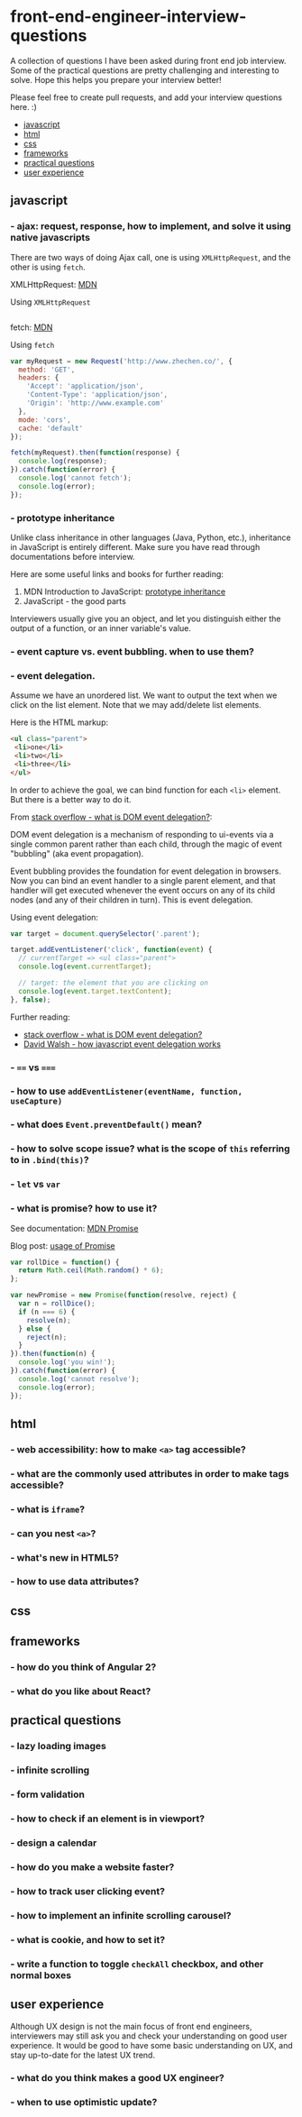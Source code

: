 # front-end-engineer-interview-questions
A collection of questions I have been asked during front end job interview.
Some of the practical questions are pretty challenging and interesting to solve.
Hope this helps you prepare your interview better!

Please feel free to create pull requests, and add your interview questions here. :)

- [javascript](#javascript)
- [html](#html)
- [css](#css)
- [frameworks](#frameworks)
- [practical questions](#practical-questions)
- [user experience](#user-experience)

## javascript
### - ajax: request, response, how to implement, and solve it using native javascripts

There are two ways of doing Ajax call, one is using `XMLHttpRequest`, and the other is using `fetch`.

XMLHttpRequest: [MDN]()

Using `XMLHttpRequest`
```
```

fetch: [MDN]()

Using `fetch`
```javascript
var myRequest = new Request('http://www.zhechen.co/', {
  method: 'GET',
  headers: {
    'Accept': 'application/json',
    'Content-Type': 'application/json',
    'Origin': 'http://www.example.com'
  },
  mode: 'cors',
  cache: 'default'
});

fetch(myRequest).then(function(response) {
  console.log(response);
}).catch(function(error) {
  console.log('cannot fetch');
  console.log(error);
});

```


### - prototype inheritance

Unlike class inheritance in other languages (Java, Python, etc.), inheritance in JavaScript is entirely different. Make sure you have read through documentations before interview.

Here are some useful links and books for further reading:
1. MDN Introduction to JavaScript: [prototype inheritance](https://developer.mozilla.org/en-US/docs/Web/JavaScript/Inheritance_and_the_prototype_chain)
2. JavaScript - the good parts

Interviewers usually give you an object, and let you distinguish either the output of a function, or an inner variable's value.


### - event capture vs. event bubbling. when to use them?

### - event delegation.

Assume we have an unordered list. We want to output the text when we click on the list element. Note that we may add/delete list elements.

Here is the HTML markup:

```html
<ul class="parent">
 <li>one</li>
 <li>two</li>
 <li>three</li>
</ul>
```

In order to achieve the goal, we can bind function for each `<li>` element. But there is a better way to do it.

From [stack overflow - what is DOM event delegation?](http://stackoverflow.com/questions/1687296/what-is-dom-event-delegation):

DOM event delegation is a mechanism of responding to ui-events via a single common parent rather than each child, through the magic of event "bubbling" (aka event propagation).

Event bubbling provides the foundation for event delegation in browsers. Now you can bind an event handler to a single parent element, and that handler will get executed whenever the event occurs on any of its child nodes (and any of their children in turn). This is event delegation.

Using event delegation:
```javascript
var target = document.querySelector('.parent');

target.addEventListener('click', function(event) {
  // currentTarget => <ul class="parent">
  console.log(event.currentTarget);

  // target: the element that you are clicking on
  console.log(event.target.textContent);
}, false);
```

Further reading:
- [stack overflow - what is DOM event delegation?](http://stackoverflow.com/questions/1687296/what-is-dom-event-delegation)
- [David Walsh - how javascript event delegation works](https://davidwalsh.name/event-delegate)

### - `==` vs `===`
### - how to use `addEventListener(eventName, function, useCapture)`
### - what does `Event.preventDefault()` mean?
### - how to solve scope issue? what is the scope of `this` referring to in `.bind(this)`?
### - `let` vs `var`
### - what is promise? how to use it?

See documentation: [MDN Promise](https://developer.mozilla.org/en-US/docs/Web/JavaScript/Reference/Global_Objects/Promise)

Blog post: [usage of Promise](https://www.toptal.com/javascript/javascript-promises)

```javascript
var rollDice = function() {
  return Math.ceil(Math.random() * 6);
};

var newPromise = new Promise(function(resolve, reject) {
  var n = rollDice();
  if (n === 6) {
    resolve(n);
  } else {
    reject(n);
  }
}).then(function(n) {
  console.log('you win!');
}).catch(function(error) {
  console.log('cannot resolve');
  console.log(error);
});

```

## html
### - web accessibility: how to make `<a>` tag accessible?
### - what are the commonly used attributes in order to make tags accessible?
### - what is `iframe`?
### - can you nest `<a>`?
### - what's new in HTML5?
### - how to use data attributes?

## css

## frameworks
### - how do you think of Angular 2?
### - what do you like about React?

## practical questions
### - lazy loading images
### - infinite scrolling
### - form validation
### - how to check if an element is in viewport?
### - design a calendar
### - how do you make a website faster?
### - how to track user clicking event?
### - how to implement an infinite scrolling carousel?
### - what is cookie, and how to set it?
### - write a function to toggle `checkAll` checkbox, and other normal boxes

## user experience
Although UX design is not the main focus of front end engineers, interviewers may still ask you and check your understanding on good user experience. It would be good to have some basic understanding on UX, and stay up-to-date for the latest UX trend.
### - what do you think makes a good UX engineer?
### - when to use optimistic update?

